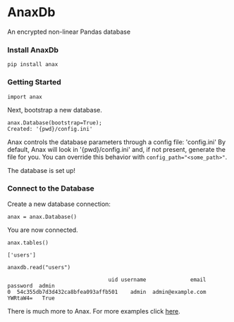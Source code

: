# AnaxDb
An encrypted non-linear Pandas database

### Install AnaxDb

```
pip install anax
```

### Getting Started

```
import anax
```

Next, bootstrap a new database.

```
anax.Database(bootstrap=True);
Created: '{pwd}/config.ini'
```

Anax controls the database parameters through a config file: 'config.ini' By default, Anax will look in '{pwd}/config.ini' and,  if not present, generate the file for you. You can override this behavior with `config_path="<some_path>"`.

The database is set up!

### Connect to the Database

Create a new database connection:

```
anax = anax.Database()
```

You are now connected.

```
anax.tables()

['users']
```

```
anaxdb.read("users")

                                uid username              email  password  admin
0  54c355db7d3d432ca8bfea093affb501    admin  admin@example.com  YWRtaW4=   True
```

There is much more to Anax. For more examples click <a href="https://github.com/abrahamrhoffman/AnaxDb/tree/master/examples">here</a>.

